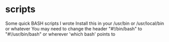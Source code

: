 # scripts
Some quick BASH scripts I wrote
Install this in your /usr/bin or /usr/local/bin or whatever
You may need to change the header "#!/bin/bash" to "#!/usr/bin/bash" or wherever 'which bash' points to
